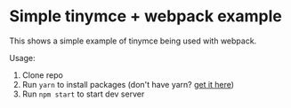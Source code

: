 # Simple tinymce + webpack example

This shows a simple example of tinymce being used with webpack.

Usage:

1. Clone repo
2. Run `yarn` to install packages (don't have yarn? [get it here](https://github.com/yarnpkg/yarn))
3. Run `npm start` to start dev server